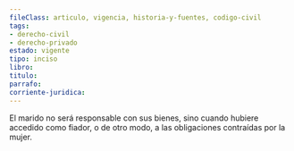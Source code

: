 ```yaml
---
fileClass: articulo, vigencia, historia-y-fuentes, codigo-civil
tags:
- derecho-civil
- derecho-privado
estado: vigente
tipo: inciso
libro:
titulo:
parrafo:
corriente-juridica:
---
```

El marido no será responsable con sus bienes, sino cuando hubiere accedido como fiador, o de otro modo, a las obligaciones contraídas por la mujer.